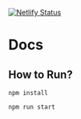 [![Netlify Status](https://api.netlify.com/api/v1/badges/c3c723de-d0a7-47ae-ad2a-6b7ca3aca65a/deploy-status)](https://app.netlify.com/sites/docs-cnosdb-deploy/deploys)

# Docs

## How to Run?

```shell
npm install

npm run start
```
